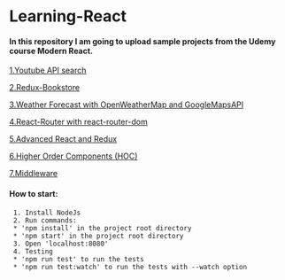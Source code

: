 # Learning-React

#### In this repository I am going to upload sample projects from the Udemy course Modern React. 

[1.Youtube API search](/1.YouTube-API-Search)

[2.Redux-Bookstore](/2.Redux-books)

[3.Weather Forecast with OpenWeatherMap and GoogleMapsAPI](/3.WeatherForecast)

[4.React-Router with react-router-dom](/4.React-Router)

[5.Advanced React and Redux](/5.AdvancedReactAndRedux)

[6.Higher Order Components (HOC)](/6.HigherOrderComponents)

[7.Middleware](/7.Middleware)

#### How to start: 
     1. Install NodeJs
     2. Run commands:
     * 'npm install' in the project root directory
     * 'npm start' in the project root directory
     3. Open 'localhost:8080'
     4. Testing
     * 'npm run test' to run the tests
     * 'npm run test:watch' to run the tests with --watch option 
